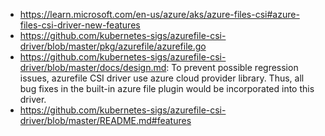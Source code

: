 - https://learn.microsoft.com/en-us/azure/aks/azure-files-csi#azure-files-csi-driver-new-features
- https://github.com/kubernetes-sigs/azurefile-csi-driver/blob/master/pkg/azurefile/azurefile.go
- https://github.com/kubernetes-sigs/azurefile-csi-driver/blob/master/docs/design.md: To prevent possible regression issues, azurefile CSI driver use azure cloud provider library. Thus, all bug fixes in the built-in azure file plugin would be incorporated into this driver.
- https://github.com/kubernetes-sigs/azurefile-csi-driver/blob/master/README.md#features
